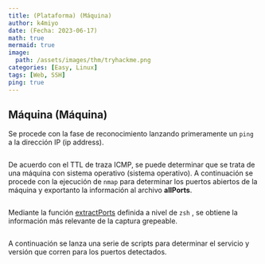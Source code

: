 ```yaml
---
title: (Plataforma) (Máquina)
author: k4miyo
date: (Fecha: 2023-06-17)
math: true
mermaid: true
image:
  path: /assets/images/thm/tryhackme.png
categories: [Easy, Linux]
tags: [Web, SSH]
ping: true
---
```


## Máquina (Máquina)
Se procede con la fase de reconocimiento lanzando primeramente un `ping` a la dirección IP (ip address).

```bash

```

De acuerdo con el TTL de traza ICMP, se puede determinar que se trata de una máquina con sistema operativo (sistema operativo). A continuación se procede con la ejecución de `nmap` para determinar los puertos abiertos de la máquina y exportanto la información al archivo **allPorts**.

```bash

```

Mediante la función [extractPorts](/posts/extractPorts) definida a nivel de `zsh` , se obtiene la información más relevante de la captura grepeable.

```bash

```

A continuación se lanza una serie de scripts para determinar el servicio y versión que corren para los puertos detectados.

```bash

```

